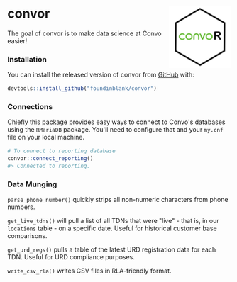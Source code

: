 
<!-- README.md is generated from README.Rmd. Please edit that file -->
convor <img src="man/figures/logo.png" align="right" height=140/>
=================================================================

The goal of convor is to make data science at Convo easier!

### Installation

You can install the released version of convor from [GitHub](https://github.com/foundinblank/convor) with:

``` r
devtools::install_github("foundinblank/convor")
```

### Connections

Chiefly this package provides easy ways to connect to Convo's databases using the `RMariaDB` package. You'll need to configure that and your `my.cnf` file on your local machine.

``` r
# To connect to reporting database
convor::connect_reporting()
#> Connected to reporting.
```

### Data Munging

`parse_phone_number()` quickly strips all non-numeric characters from phone numbers.

`get_live_tdns()` will pull a list of all TDNs that were "live" - that is, in our `locations` table - on a specific date. Useful for historical customer base comparisons.

`get_urd_regs()` pulls a table of the latest URD registration data for each TDN. Useful for URD compliance purposes.

`write_csv_rla()` writes CSV files in RLA-friendly format.
